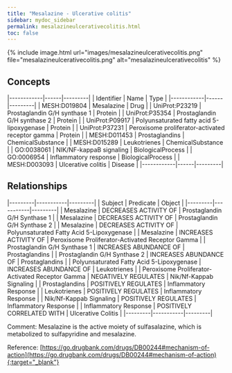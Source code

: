 ```yaml
---
title: "Mesalazine - Ulcerative colitis"
sidebar: mydoc_sidebar
permalink: mesalazineulcerativecolitis.html
toc: false 
---
```


{% include image.html url="images/mesalazineulcerativecolitis.png" file="mesalazineulcerativecolitis.png" alt="mesalazineulcerativecolitis" %}

## Concepts

|------------|------|---------|
| Identifier | Name | Type    |
|------------|------|---------|
| MESH:D019804 | Mesalazine | Drug |
| UniProt:P23219 | Prostaglandin G/H synthase 1 | Protein |
| UniProt:P35354 | Prostaglandin G/H synthase 2 | Protein |
| UniProt:P09917 | Polyunsaturated fatty acid 5-lipoxygenase | Protein |
| UniProt:P37231 | Peroxisome proliferator-activated receptor gamma | Protein |
| MESH:D011453 | Prostaglandins | ChemicalSubstance |
| MESH:D015289 | Leukotrienes | ChemicalSubstance |
| GO:0038061 | NIK/NF-kappaB signaling | BiologicalProcess |
| GO:0006954 | Inflammatory response | BiologicalProcess |
| MESH:D003093 | Ulcerative colitis | Disease |
|------------|------|---------|

## Relationships

|---------|-----------|---------|
| Subject | Predicate | Object  |
|---------|-----------|---------|
| Mesalazine | DECREASES ACTIVITY OF | Prostaglandin G/H Synthase 1 |
| Mesalazine | DECREASES ACTIVITY OF | Prostaglandin G/H Synthase 2 |
| Mesalazine | DECREASES ACTIVITY OF | Polyunsaturated Fatty Acid 5-Lipoxygenase |
| Mesalazine | INCREASES ACTIVITY OF | Peroxisome Proliferator-Activated Receptor Gamma |
| Prostaglandin G/H Synthase 1 | INCREASES ABUNDANCE OF | Prostaglandins |
| Prostaglandin G/H Synthase 2 | INCREASES ABUNDANCE OF | Prostaglandins |
| Polyunsaturated Fatty Acid 5-Lipoxygenase | INCREASES ABUNDANCE OF | Leukotrienes |
| Peroxisome Proliferator-Activated Receptor Gamma | NEGATIVELY REGULATES | Nik/Nf-Kappab Signaling |
| Prostaglandins | POSITIVELY REGULATES | Inflammatory Response |
| Leukotrienes | POSITIVELY REGULATES | Inflammatory Response |
| Nik/Nf-Kappab Signaling | POSITIVELY REGULATES | Inflammatory Response |
| Inflammatory Response | POSITIVELY CORRELATED WITH | Ulcerative Colitis |
|---------|-----------|---------|

Comment: Mesalazine is the active moiety of sulfasalazine, which is metabolized to sulfapyridine and mesalazine.

Reference: [https://go.drugbank.com/drugs/DB00244#mechanism-of-action](https://go.drugbank.com/drugs/DB00244#mechanism-of-action){:target="_blank"}